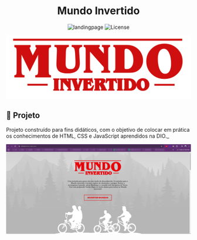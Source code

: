 <h1 align="center">Mundo Invertido</h1>

<p align="center">
  <img alt="landingpage" src="https://img.shields.io/static/v1?label=Html&message=Css&color=8257E5&labelColor=000000"  />
  <img alt="License" src="https://img.shields.io/static/v1?label=license&message=MIT&color=49AA26&labelColor=000000">
</p>

<p align="center">
  <img alt="Music" src="./assets/images/banner/logo.svg">
</p>

## 📝 Projeto

Projeto construído para fins didáticos, com o objetivo de colocar em
prática os conhecimentos de HTML, CSS e JavaScript aprendidos na DIO._

<p align="center">
  <img alt="Music" src="./assets/images/mundo_invertido.png">
